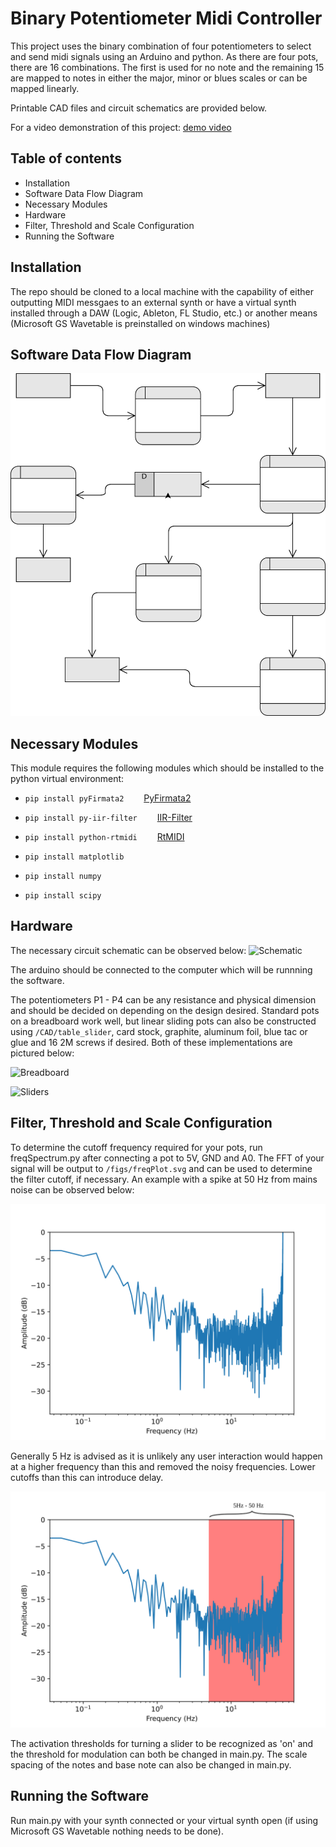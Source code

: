# Binary Potentiometer Midi Controller

This project uses the binary combination of four potentiometers to select and send midi signals using an Arduino and python. As there are four pots, there are 16 combinations. The first is used for no note and the remaining 15 are mapped to notes in either the major, minor or blues scales or can be mapped linearly.

Printable CAD files and circuit schematics are provided below.

For a video demonstration of this project:
[demo video](https://www.youtube.com)


## Table of contents

- Installation
- Software Data Flow Diagram
- Necessary Modules
- Hardware
- Filter, Threshold and Scale Configuration
- Running the Software


## Installation

The repo should be cloned to a local machine with the capability of either outputting MIDI messgaes to an external synth or have a virtual synth installed through a DAW (Logic, Ableton, FL Studio, etc.) or another means (Microsoft GS Wavetable is preinstalled on windows machines)

## Software Data Flow Diagram

![DFD](./figs/DFD.svg)

## Necessary Modules

This module requires the following modules which should be installed to the python virtual environment:

- `pip install pyFirmata2`
    &emsp;&emsp;[PyFirmata2](https://pypi.org/project/pyFirmata2/)

- `pip install py-iir-filter`
    &emsp;&emsp;[IIR-Filter](https://pypi.org/project/py-iir-filter/)

- `pip install python-rtmidi`
    &emsp;&emsp;[RtMIDI](https://pypi.org/project/python-rtmidi/)

- `pip install matplotlib`
- `pip install numpy`
- `pip install scipy`

## Hardware

The necessary circuit schematic can be observed below:
![Schematic](./figs/schematic.svg)

The arduino should be connected to the computer which will be runnning the software.

The potentiometers P1 - P4 can be any resistance and physical dimension and should be decided on depending on the design desired. Standard pots on a breadboard work well, but linear sliding pots can also be constructed using `/CAD/table_slider`, card stock, graphite, aluminum foil, blue tac or glue and 16 2M screws if desired. Both of these implementations are pictured below:

![Breadboard](./figs/breadboard.png)

![Sliders](./figs/sliders.png)

## Filter, Threshold and Scale Configuration

To determine the cutoff frequency required for your pots, run freqSpectrum.py after connecting a pot to 5V, GND and A0. The FFT of your signal will be output to `/figs/freqPlot.svg` and can be used to determine the filter cutoff, if necessary. An example with a spike at 50 Hz from mains noise can be observed below:

![Sample freqPlot](./figs/freqPlot.svg)

Generally 5 Hz is advised as it is unlikely any user interaction would happen at a higher frequency than this and removed the noisy frequencies. Lower cutoffs than this can introduce delay.

![Sample freqPlot](./figs/freqPlotAnnotated.svg)

The activation thresholds for turning a slider to be recognized as 'on' and the threshold for modulation can both be changed in main.py. The scale spacing of the notes and base note can also be changed in main.py.

## Running the Software

Run main.py with your synth connected or your virtual synth open (if using Microsoft GS Wavetable nothing needs to be done).